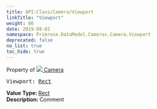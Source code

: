 ```yaml
---
title: API:Class/Camera/Viewport
linkTitle: "Viewport"
weight: 86
date: 2019-08-02
namespace: Primrose.DataModel.Cameras.Camera.Viewport
deprecated: false
no_list: true
toc_hide: true
---
```

Property of <a href="/docs/api-reference/Class/Camera"><img src="/icons/silk/camera.png"/>&nbsp;Camera</a>
<pre class="method-declaration">
Viewport: <a class="type" href="/docs/api-reference/DataType/Rect">Rect</a></pre>
<b>Value Type: </b>
<a class="type" href="/docs/api-reference/DataType/Rect">Rect</a>
<br/>
<b>Description: </b>
Comment

